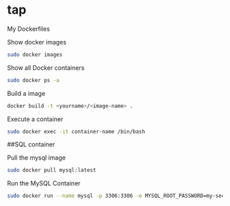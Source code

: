# tap
My Dockerfiles

Show docker images
``` bash
sudo docker images
```

Show all Docker containers
``` bash
sudo docker ps -a
```
Build a image
``` bash
docker build -t <yourname>/<image-name> .
```
Execute a container
```bash
sudo docker exec -it container-name /bin/bash
```
##SQL container

Pull the mysql image
```bash
sudo docker pull mysql:latest
```

Run the MySQL Container
```bash
sudo docker run --name mysql -p 3306:3306 -e MYSQL_ROOT_PASSWORD=my-secret-pw -d mysql
```
